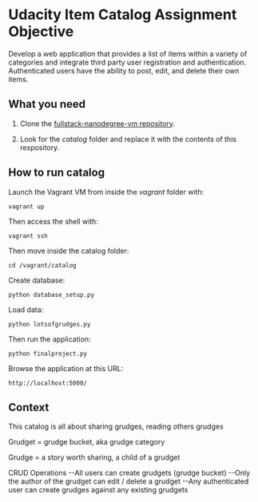 # Udacity Item Catalog Assignment Objective

Develop a web application that provides a list of items within a variety of categories and integrate third party user registration and authentication. Authenticated users have the ability to post, edit, and delete their own items.

## What you need

1. Clone the [fullstack-nanodegree-vm repository](https://github.com/udacity/fullstack-nanodegree-vm).

2. Look for the *catalog* folder and replace it with the contents of this respository.

## How to run catalog

Launch the Vagrant VM from inside the *vagrant* folder with:

`vagrant up`

Then access the shell with:

`vagrant ssh`

Then move inside the catalog folder:

`cd /vagrant/catalog`

Create database:

`python database_setup.py`

Load data:

`python lotsofgrudges.py`

Then run the application:

`python finalproject.py`

Browse the application at this URL:

`http://localhost:5000/`

## Context
This catalog is all about sharing grudges, reading others grudges

Grudget = grudge bucket,  aka grudge category

Grudge = a story worth sharing, a child of a grudget

CRUD Operations
--All users can create grudgets (grudge bucket)
--Only the author of the grudget can edit / delete a grudget
--Any authenticated user can create grudges against any existing grudgets


